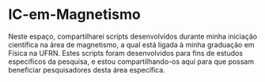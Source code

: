 # IC-em-Magnetismo
Neste espaço, compartilharei scripts desenvolvidos durante minha iniciação científica na área de magnetismo, a qual está ligada à minha graduação em Física na UFRN. Estes scripts foram desenvolvidos para fins de estudos específicos da pesquisa, e estou compartilhando-os aqui para que possam beneficiar pesquisadores desta área específica.
